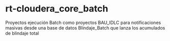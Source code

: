 # rt-cloudera_core_batch

Proyectos ejecución Batch como proyectos 
    BAU_IDLC para notificaciones masivas desde una base de datos
    Blindaje_Batch que lanza los acumulados de blindaje total